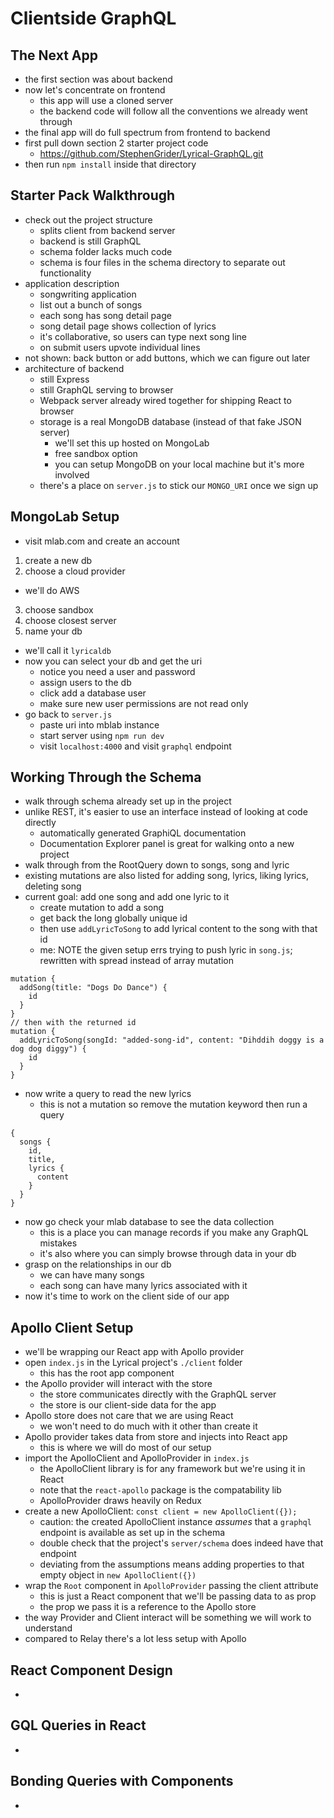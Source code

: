 # Clientside GraphQL

## The Next App
- the first section was about backend
- now let's concentrate on frontend
  - this app will use a cloned server
  - the backend code will follow all the conventions we already went through
- the final app will do full spectrum from frontend to backend
- first pull down section 2 starter project code
  - https://github.com/StephenGrider/Lyrical-GraphQL.git
- then run `npm install` inside that directory

## Starter Pack Walkthrough
- check out the project structure
  - splits client from backend server
  - backend is still GraphQL
  - schema folder lacks much code
  - schema is four files in the schema directory to separate out functionality
- application description
  - songwriting application
  - list out a bunch of songs
  - each song has song detail page
  - song detail page shows collection of lyrics
  - it's collaborative, so users can type next song line
  - on submit users upvote individual lines
- not shown: back button or add buttons, which we can figure out later
- architecture of backend
  - still Express
  - still GraphQL serving to browser
  - Webpack server already wired together for shipping React to browser
  - storage is a real MongoDB database (instead of that fake JSON server)
    - we'll set this up hosted on MongoLab
    - free sandbox option
    - you can setup MongoDB on your local machine but it's more involved
  - there's a place on `server.js` to stick our `MONGO_URI` once we sign up

## MongoLab Setup
- visit mlab.com and create an account
1. create a new db
2. choose a cloud provider
  - we'll do AWS
3. choose sandbox
4. choose closest server
5. name your db
  - we'll call it `lyricaldb`
- now you can select your db and get the uri
  - notice you need a user and password
  - assign users to the db
  - click add a database user
  - make sure new user permissions are not read only
- go back to `server.js`
  - paste uri into mblab instance
  - start server using `npm run dev`
  - visit `localhost:4000` and visit `graphql` endpoint

## Working Through the Schema
- walk through schema already set up in the project
- unlike REST, it's easier to use an interface instead of looking at code directly
  - automatically generated GraphiQL documentation
  - Documentation Explorer panel is great for walking onto a new project
- walk through from the RootQuery down to songs, song and lyric
- existing mutations are also listed for adding song, lyrics, liking lyrics, deleting song
- current goal: add one song and add one lyric to it
  - create mutation to add a song
  - get back the long globally unique id
  - then use `addLyricToSong` to add lyrical content to the song with that id
  - me: NOTE the given setup errs trying to push lyric in `song.js`; rewritten with spread instead of array mutation
```
mutation {
  addSong(title: "Dogs Do Dance") {
    id
  }
}
// then with the returned id
mutation {
  addLyricToSong(songId: "added-song-id", content: "Dihddih doggy is a dog dog diggy") {
    id
  }
}
```
- now write a query to read the new lyrics
  - this is not a mutation so remove the mutation keyword then run a query
```
{
  songs {
    id,
    title,
    lyrics {
      content
    }
  }
}
```
- now go check your mlab database to see the data collection
  - this is a place you can manage records if you make any GraphQL mistakes
  - it's also where you can simply browse through data in your db
- grasp on the relationships in our db
  - we can have many songs
  - each song can have many lyrics associated with it
- now it's time to work on the client side of our app

## Apollo Client Setup
- we'll be wrapping our React app with Apollo provider
- open `index.js` in the Lyrical project's `./client` folder
  - this has the root app component
- the Apollo provider will interact with the store
  - the store communicates directly with the GraphQL server
  - the store is our client-side data for the app
- Apollo store does not care that we are using React
  - we won't need to do much with it other than create it
- Apollo provider takes data from store and injects into React app
  - this is where we will do most of our setup
- import the ApolloClient and ApolloProvider in `index.js`
  - the ApolloClient library is for any framework but we're using it in React
  - note that the `react-apollo` package is the compatability lib
  - ApolloProvider draws heavily on Redux
- create a new ApolloClient: `const client = new ApolloClient({});`
  - caution: the created ApolloClient instance _assumes_ that a `graphql` endpoint is available as set up in the schema
  - double check that the project's `server/schema` does indeed have that endpoint
  - deviating from the assumptions means adding properties to that empty object in `new ApolloClient({})`
- wrap the `Root` component in `ApolloProvider` passing the client attribute
  - this is just a React component that we'll be passing data to as prop
  - the prop we pass it is a reference to the Apollo store
- the way Provider and Client interact will be something we will work to understand
- compared to Relay there's a lot less setup with Apollo

## React Component Design
- 

## GQL Queries in React
-

## Bonding Queries with Components
-
